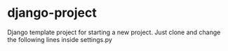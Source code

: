 # django-project

Django template project for starting a new project. Just clone and change the following lines inside settings.py

